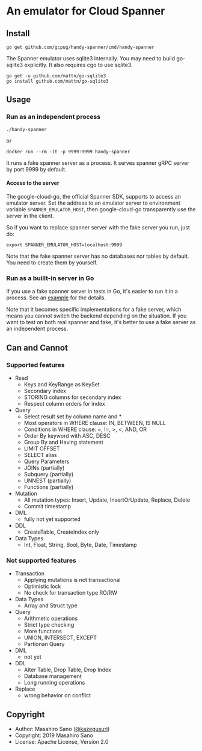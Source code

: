 # An emulator for Cloud Spanner

## Install

```
go get github.com/gcpug/handy-spanner/cmd/handy-spanner
```

The Spanner emulator uses sqlite3 internally. You may need to build go-sqlite3 explicitly.
It also requires cgo to use sqlite3.

```
go get -u github.com/mattn/go-sqlite3
go install github.com/mattn/go-sqlite3
```

## Usage

### Run as an independent process

```
./handy-spanner
```

or

```
docker run --rm -it -p 9999:9999 handy-spanner
```

It runs a fake spanner server as a process. It serves spanner gRPC server by port 9999 by default.

#### Access to the server

The google-cloud-go, the official Spanner SDK, supports to access an emulator server.
Set the address to an emulator server to environment variable `SPANNER_EMULATOR_HOST`, then google-cloud-go transparently use the server in the client.

So if you want to replace spanner server with the fake server you run, just do:

```
export SPANNER_EMULATOR_HOST=localhost:9999
```

Note that the fake spanner server has no databases nor tables by default. You need to create them by yourself.

### Run as a buillt-in server in Go

If you use a fake spanner server in tests in Go, it's easier to run it in a process.
See an [example](https://github.com/gcpug/handy-spanner/blob/master/fake/example_test.go) for the details.

Note that it becomes specific implementations for a fake server, which means you cannot switch the backend depending on the situation. If you want to test on both real spanner and fake, it's better to use a fake server as an independent process.

## Can and Cannot

### Supported features

* Read
   * Keys and KeyRange as KeySet
   * Secondary index
   * STORING columns for secondary index
   * Respect column orders for index
* Query
   * Select result set by column name and *
   * Most operators in WHERE clause: IN, BETWEEN, IS NULL
   * Conditions in WHERE clause: =, !=, >, <, AND, OR
   * Order By keyword with ASC, DESC
   * Group By and Having statement
   * LIMIT OFFSET
   * SELECT alias
   * Query Parameters
   * JOINs (partially)
   * Subquery (partially)
   * UNNEST (partially)
   * Functions (partially)
* Mutation
   * All mutation types: Insert, Update, InsertOrUpdate, Replace, Delete
   * Commit timestamp
* DML
   * fully not yet supported
* DDL
   * CreateTable, CreateIndex only
* Data Types
   * Int, Float, String, Bool, Byte, Date, Timestamp

### Not supported features

* Transaction
   * Applying mutations is not transactional
   * Optimistic lock
   * No check for transaction type RO/RW
* Data Types
   * Array and Struct type
* Query
   * Arithmetic operations
   * Strict type checking
   * More functions
   * UNION, INTERSECT, EXCEPT
   * Partionan Query
* DML
   * not yet
* DDL
   * Alter Table, Drop Table, Drop Index
   * Database management
   * Long running operations
* Replace
   * wrong behavior on conflict

## Copyright

* Author: Masahiro Sano ([@kazegusuri](https://github.com/kazegusuri))
* Copyright: 2019 Masahiro Sano
* License: Apache License, Version 2.0
